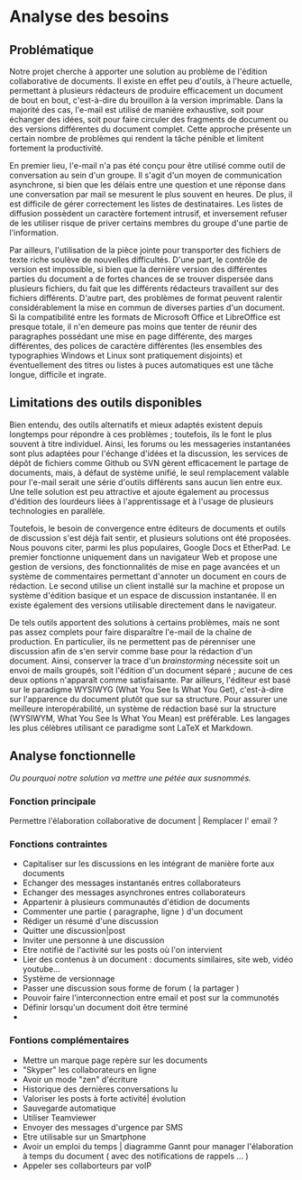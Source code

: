 # Analyse des besoins

## Problématique

Notre projet cherche à apporter une solution au problème de l'édition collaborative de documents. Il existe en effet peu d'outils, à l'heure actuelle, permettant à plusieurs rédacteurs de produire efficacement un document de bout en bout, c'est-à-dire du brouillon à la version imprimable. Dans la majorité des cas, l'e-mail est utilisé de manière exhaustive, soit pour échanger des idées, soit pour faire circuler des fragments de document ou des versions différentes du document complet. Cette approche présente un certain nombre de problèmes qui rendent la tâche pénible et limitent fortement la productivité.

En premier lieu, l'e-mail n'a pas été conçu pour être utilisé comme outil de conversation au sein d'un groupe. Il s'agit d'un moyen de communication asynchrone, si bien que les délais entre une question et une réponse dans une conversation par mail se mesurent le plus souvent en heures. De plus, il est difficile de gérer correctement les listes de destinataires. Les listes de diffusion possèdent un caractère fortement intrusif, et inversement refuser de les utiliser risque de priver certains membres du groupe d'une partie de l'information.

Par ailleurs, l'utilisation de la pièce jointe pour transporter des fichiers de texte riche soulève de nouvelles difficultés. D'une part, le contrôle de version est impossible, si bien que la dernière version des différentes parties du document a de fortes chances de se trouver dispersée dans plusieurs fichiers, du fait que les différents rédacteurs travaillent sur des fichiers différents. D'autre part, des problèmes de format peuvent ralentir considérablement la mise en commun de diverses parties d'un document. Si la compatibilité entre les formats de Microsoft Office et LibreOffice est presque totale, il n'en demeure pas moins que tenter de réunir des paragraphes possédant une mise en page différente, des marges différentes, des polices de caractère différentes (les ensembles des typographies Windows et Linux sont pratiquement disjoints) et éventuellement des titres ou listes à puces automatiques est une tâche longue, difficile et ingrate.

## Limitations des outils disponibles

Bien entendu, des outils alternatifs et mieux adaptés existent depuis longtemps pour répondre à ces problèmes ; toutefois, ils le font le plus souvent à titre individuel. Ainsi, les forums ou les messageries instantanées sont plus adaptées pour l'échange d'idées et la discussion, les services de dépôt de fichiers comme Github ou SVN gèrent efficacement le partage de documents, mais, à défaut de système unifié, le seul remplacement valable pour l'e-mail serait une série d'outils différents sans aucun lien entre eux. Une telle solution est peu attractive et ajoute également au processus d'édition des lourdeurs liées à l'apprentissage et à l'usage de plusieurs technologies en parallèle.

Toutefois, le besoin de convergence entre éditeurs de documents et outils de discussion s'est déjà fait sentir, et plusieurs solutions ont été proposées. Nous pouvons citer, parmi les plus populaires, Google Docs et EtherPad. Le premier fonctionne uniquement dans un navigateur Web et propose une gestion de versions, des fonctionnalités de mise en page avancées et un système de commentaires permettant d'annoter un document en cours de rédaction. Le second utilise un client installé sur la machine et propose un système d'édition basique et un espace de discussion instantanée. Il en existe également des versions utilisable directement dans le navigateur.

De tels outils apportent des solutions à certains problèmes, mais ne sont pas assez complets pour faire disparaître l'e-mail de la chaîne de production. En particulier, ils ne permettent pas de pérenniser une discussion afin de s'en servir comme base pour la rédaction d'un document. Ainsi, conserver la trace d'un *brainstorming* nécessite soit un envoi de mails groupés, soit l'édition d'un document séparé ; aucune de ces deux options n'apparaît comme satisfaisante. Par ailleurs, l'éditeur est basé sur le paradigme WYSIWYG (What You See Is What You Get), c'est-à-dire sur l'apparence du document plutôt que sur sa structure. Pour assurer une meilleure interopérabilité, un système de rédaction basé sur la structure (WYSIWYM, What You See Is What You Mean) est préférable. Les langages les plus célèbres utilisant ce paradigme sont LaTeX et Markdown.

## Analyse fonctionnelle

*Ou pourquoi notre solution va mettre une pétée aux susnommés.*

### Fonction principale 
Permettre l'élaboration collaborative de document | Remplacer l' email ?

### Fonctions contraintes 

* Capitaliser sur les discussions en les intégrant de manière forte aux documents
* Echanger des messages instantanés entres collaborateurs
* Echanger des messages asynchrones entres collaborateurs
* Appartenir à plusieurs communautés d'étidion de documents
* Commenter une partie ( paragraphe, ligne ) d'un document
* Rédiger un résumé d'une discussion
* Quitter une discussion|post
* Inviter une personne à une discussion
* Etre notifié de l'activité sur les posts où l'on intervient
* Lier des contenus à un document : documents similaires, site web, vidéo youtube...
* Système de versionnage 
* Passer une discussion sous forme de forum ( la partager )
* Pouvoir faire l'interconnection entre email et post sur la communotés
* Définir lorsqu'un document doit être terminé
* 


### Fontions complémentaires 

* Mettre un marque page repère sur les documents
* "Skyper" les collaborateurs en ligne
* Avoir un mode "zen" d'écriture
* Historique des dernières conversations lu
* Valoriser les posts à forte activité| évolution
* Sauvegarde automatique 
* Utiliser Teamviewer
* Envoyer des messages d'urgence par SMS
* Etre utilisable sur un Smartphone
* Avoir un emploi du temps | diagramme Gannt pour manager l'élaboration à temps du document ( avec des notifications de rappels ... )
* Appeler ses collaborteurs par voIP



